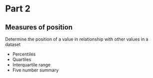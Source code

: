 # Part 2

## Measures of position
Determine the position of a value in relationship with other values in a dataset
- Percentiles
- Quartiles
- Interquartile range
- Five number summary
